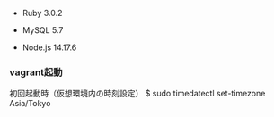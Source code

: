* Ruby 3.0.2

* MySQL 5.7

* Node.js 14.17.6

### vagrant起動
  初回起動時（仮想環境内の時刻設定）
    $ sudo timedatectl set-timezone Asia/Tokyo